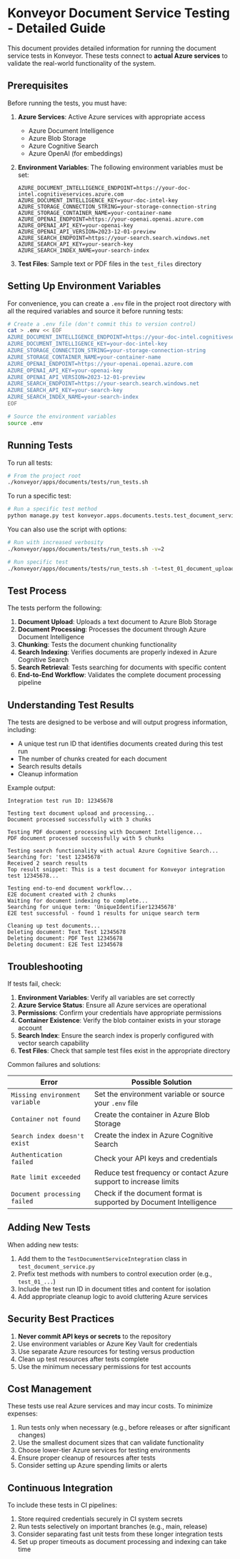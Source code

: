 # Konveyor Document Service Testing - Detailed Guide

This document provides detailed information for running the document service tests in Konveyor. These tests connect to **actual Azure services** to validate the real-world functionality of the system.

## Prerequisites

Before running the tests, you must have:

1. **Azure Services**: Active Azure services with appropriate access
   - Azure Document Intelligence
   - Azure Blob Storage
   - Azure Cognitive Search
   - Azure OpenAI (for embeddings)

2. **Environment Variables**: The following environment variables must be set:
   ```
   AZURE_DOCUMENT_INTELLIGENCE_ENDPOINT=https://your-doc-intel.cognitiveservices.azure.com
   AZURE_DOCUMENT_INTELLIGENCE_KEY=your-doc-intel-key
   AZURE_STORAGE_CONNECTION_STRING=your-storage-connection-string
   AZURE_STORAGE_CONTAINER_NAME=your-container-name
   AZURE_OPENAI_ENDPOINT=https://your-openai.openai.azure.com
   AZURE_OPENAI_API_KEY=your-openai-key
   AZURE_OPENAI_API_VERSION=2023-12-01-preview
   AZURE_SEARCH_ENDPOINT=https://your-search.search.windows.net
   AZURE_SEARCH_API_KEY=your-search-key
   AZURE_SEARCH_INDEX_NAME=your-search-index
   ```

3. **Test Files**: Sample text or PDF files in the `test_files` directory

## Setting Up Environment Variables

For convenience, you can create a `.env` file in the project root directory with all the required variables and source it before running tests:

```bash
# Create a .env file (don't commit this to version control)
cat > .env << EOF
AZURE_DOCUMENT_INTELLIGENCE_ENDPOINT=https://your-doc-intel.cognitiveservices.azure.com
AZURE_DOCUMENT_INTELLIGENCE_KEY=your-doc-intel-key
AZURE_STORAGE_CONNECTION_STRING=your-storage-connection-string
AZURE_STORAGE_CONTAINER_NAME=your-container-name
AZURE_OPENAI_ENDPOINT=https://your-openai.openai.azure.com
AZURE_OPENAI_API_KEY=your-openai-key
AZURE_OPENAI_API_VERSION=2023-12-01-preview
AZURE_SEARCH_ENDPOINT=https://your-search.search.windows.net
AZURE_SEARCH_API_KEY=your-search-key
AZURE_SEARCH_INDEX_NAME=your-search-index
EOF

# Source the environment variables
source .env
```

## Running Tests

To run all tests:

```bash
# From the project root
./konveyor/apps/documents/tests/run_tests.sh
```

To run a specific test:

```bash
# Run a specific test method
python manage.py test konveyor.apps.documents.tests.test_document_service.TestDocumentServiceIntegration.test_01_document_upload_and_processing
```

You can also use the script with options:

```bash
# Run with increased verbosity
./konveyor/apps/documents/tests/run_tests.sh -v=2

# Run specific test
./konveyor/apps/documents/tests/run_tests.sh -t=test_01_document_upload_and_processing
```

## Test Process

The tests perform the following:

1. **Document Upload**: Uploads a text document to Azure Blob Storage
2. **Document Processing**: Processes the document through Azure Document Intelligence
3. **Chunking**: Tests the document chunking functionality
4. **Search Indexing**: Verifies documents are properly indexed in Azure Cognitive Search
5. **Search Retrieval**: Tests searching for documents with specific content
6. **End-to-End Workflow**: Validates the complete document processing pipeline

## Understanding Test Results

The tests are designed to be verbose and will output progress information, including:

- A unique test run ID that identifies documents created during this test run
- The number of chunks created for each document
- Search results details
- Cleanup information

Example output:

```
Integration test run ID: 12345678

Testing text document upload and processing...
Document processed successfully with 3 chunks

Testing PDF document processing with Document Intelligence...
PDF document processed successfully with 5 chunks

Testing search functionality with actual Azure Cognitive Search...
Searching for: 'test 12345678'
Received 2 search results
Top result snippet: This is a test document for Konveyor integration test 12345678...

Testing end-to-end document workflow...
E2E document created with 2 chunks
Waiting for document indexing to complete...
Searching for unique term: 'UniqueIdentifier12345678'
E2E test successful - found 1 results for unique search term

Cleaning up test documents...
Deleting document: Text Test 12345678
Deleting document: PDF Test 12345678
Deleting document: E2E Test 12345678
```

## Troubleshooting

If tests fail, check:

1. **Environment Variables**: Verify all variables are set correctly
2. **Azure Service Status**: Ensure all Azure services are operational
3. **Permissions**: Confirm your credentials have appropriate permissions
4. **Container Existence**: Verify the blob container exists in your storage account
5. **Search Index**: Ensure the search index is properly configured with vector search capability
6. **Test Files**: Check that sample test files exist in the appropriate directory

Common failures and solutions:

| Error | Possible Solution |
|-------|-------------------|
| `Missing environment variable` | Set the environment variable or source your `.env` file |
| `Container not found` | Create the container in Azure Blob Storage |
| `Search index doesn't exist` | Create the index in Azure Cognitive Search |
| `Authentication failed` | Check your API keys and credentials |
| `Rate limit exceeded` | Reduce test frequency or contact Azure support to increase limits |
| `Document processing failed` | Check if the document format is supported by Document Intelligence |

## Adding New Tests

When adding new tests:

1. Add them to the `TestDocumentServiceIntegration` class in `test_document_service.py`
2. Prefix test methods with numbers to control execution order (e.g., `test_01_...`)
3. Include the test run ID in document titles and content for isolation
4. Add appropriate cleanup logic to avoid cluttering Azure services

## Security Best Practices

1. **Never commit API keys or secrets** to the repository
2. Use environment variables or Azure Key Vault for credentials
3. Use separate Azure resources for testing versus production
4. Clean up test resources after tests complete
5. Use the minimum necessary permissions for test accounts

## Cost Management

These tests use real Azure services and may incur costs. To minimize expenses:

1. Run tests only when necessary (e.g., before releases or after significant changes)
2. Use the smallest document sizes that can validate functionality
3. Choose lower-tier Azure services for testing environments
4. Ensure proper cleanup of resources after tests
5. Consider setting up Azure spending limits or alerts

## Continuous Integration

To include these tests in CI pipelines:

1. Store required credentials securely in CI system secrets
2. Run tests selectively on important branches (e.g., main, release)
3. Consider separating fast unit tests from these longer integration tests
4. Set up proper timeouts as document processing and indexing can take time 